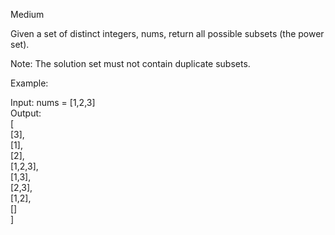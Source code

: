Medium

Given a set of distinct integers, nums, return all possible subsets (the power set).

Note: The solution set must not contain duplicate subsets.

Example:

Input: nums = [1,2,3]  
Output:  
[  
  [3],  
  [1],  
  [2],  
  [1,2,3],  
  [1,3],  
  [2,3],  
  [1,2],  
  []  
]
